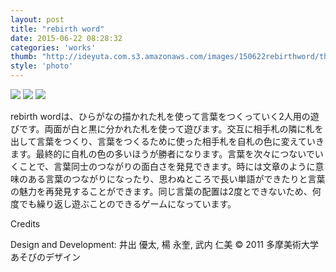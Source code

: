 ```yaml
---
layout: post
title: "rebirth word"
date: 2015-06-22 08:28:32
categories: 'works'
thumb: "http://ideyuta.com.s3.amazonaws.com/images/150622rebirthword/thumb.jpg"
style: 'photo'
---
```


<div class="images">
<img class="lazyload" src="http://ideyuta.com.s3.amazonaws.com/images/150622rebirthword/low/overview01.jpg" data-src="http://ideyuta.com.s3.amazonaws.com/images/150622rebirthword/overview01.jpg">
<img class="lazyload" src="http://ideyuta.com.s3.amazonaws.com/images/150622rebirthword/low/overview02.jpg" data-src="http://ideyuta.com.s3.amazonaws.com/images/150622rebirthword/overview02.jpg">
<img class="lazyload" src="http://ideyuta.com.s3.amazonaws.com/images/150622rebirthword/low/overview03.jpg" data-src="http://ideyuta.com.s3.amazonaws.com/images/150622rebirthword/overview03.jpg">
</div>

rebirth wordは、ひらがなの描かれた札を使って言葉をつくっていく2人用の遊びです。両面が白と黒に分かれた札を使って遊びます。交互に相手札の隣に札を出して言葉をつくり、言葉をつくるために使った相手札を自札の色に変えていきます。最終的に自札の色の多いほうが勝者になります。言葉を次々につないでいくことで、言葉同士のつながりの面白さを発見できます。時には文章のように意味のある言葉のつながりになったり、思わぬところで長い単語ができたりと言葉の魅力を再発見することができます。同じ言葉の配置は2度とできないため、何度でも繰り返し遊ぶことのできるゲームになっています。

<div class="note">
Credits
<p>Design and Development: 井出 優太, 楊 永奎, 武内 仁美
&copy; 2011 多摩美術大学あそびのデザイン
</p>
</div>

